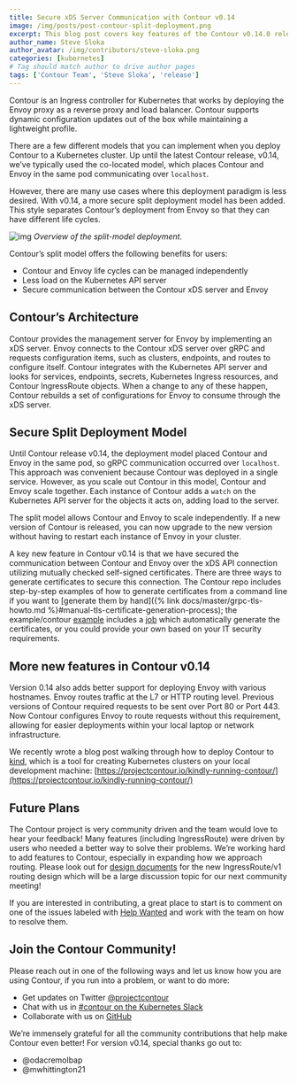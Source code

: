 ```yaml
---
title: Secure xDS Server Communication with Contour v0.14
image: /img/posts/post-contour-split-deployment.png
excerpt: This blog post covers key features of the Contour v0.14.0 release including securing xDS communication with Envoy.
author_name: Steve Sloka
author_avatar: /img/contributors/steve-sloka.png
categories: [kubernetes]
# Tag should match author to drive author pages
tags: ['Contour Team', 'Steve Sloka', 'release']
---
```


Contour is an Ingress controller for Kubernetes that works by deploying the Envoy proxy as a reverse proxy and load balancer. Contour supports dynamic configuration updates out of the box while maintaining a lightweight profile. 

There are a few different models that you can implement when you deploy Contour to a Kubernetes cluster. Up until the latest Contour release, v0.14, we’ve typically used the co-located model, which places Contour and Envoy in the same pod communicating over `localhost`. 

However, there are many use cases where this deployment paradigm is less desired. With v0.14, a more secure split deployment model has been added. This style separates Contour’s deployment from Envoy so that they can have different life cycles. 

![img](/img/posts/post-contour-split-deployment.png)
*Overview of the split-model deployment.*

Contour’s split model offers the following benefits for users:

- Contour and Envoy life cycles can be managed independently
- Less load on the Kubernetes API server
- Secure communication between the Contour xDS server and Envoy


## Contour’s Architecture

Contour provides the management server for Envoy by implementing an xDS server. Envoy connects to the Contour xDS server over gRPC and requests configuration items, such as clusters, endpoints, and routes to configure itself. Contour integrates with the Kubernetes API server and looks for services, endpoints, secrets, Kubernetes Ingress resources, and Contour IngressRoute objects. When a change to any of these happen, Contour rebuilds a set of configurations for Envoy to consume through the xDS server.

## Secure Split Deployment Model

Until Contour release v0.14, the deployment model placed Contour and Envoy in the same pod, so gRPC communication occurred over `localhost`. This approach was convenient because Contour was deployed in a single service. However, as you scale out Contour in this model, Contour and Envoy scale together. Each instance of Contour adds a `watch` on the Kubernetes API server for the objects it acts on, adding load to the server.

The split model allows Contour and Envoy to scale independently. If a new version of Contour is released, you can now upgrade to the new version without having to restart each instance of Envoy in your cluster. 

A key new feature in Contour v0.14 is that we have secured the communication between Contour and Envoy over the xDS API connection utilizing mutually checked self-signed certificates. There are three ways to generate certificates to secure this connection. 
The Contour repo includes step-by-step examples of how to generate certificates from a command line if you want to [generate them by hand]({% link docs/master/grpc-tls-howto.md %}#manual-tls-certificate-generation-process); the example/contour [example](https://github.com/projectcontour/contour/blob/master/examples/contour) includes a [job](https://github.com/projectcontour/contour/blob/master/examples/contour/02-job-certgen.yaml) which automatically generate the certificates, or you could provide your own based on your IT security requirements.


## More new features in Contour v0.14

Version 0.14 also adds better support for deploying Envoy with various hostnames. Envoy routes traffic at the L7 or HTTP routing level. Previous versions of Contour required requests to be sent over Port 80 or Port 443. Now Contour configures Envoy to route requests without this requirement, allowing for easier deployments within your local laptop or network infrastructure.

We recently wrote a blog post walking through how to deploy Contour to [kind](https://github.com/kubernetes-sigs/kind), which is a tool for creating Kubernetes clusters on your local development machine: [https://projectcontour.io/kindly-running-contour/](https://projectcontour.io/kindly-running-contour/)

## Future Plans

The Contour project is very community driven and the team would love to hear your feedback! Many features (including IngressRoute) were driven by users who needed a better way to solve their problems. We’re working hard to add features to Contour, especially in expanding how we approach routing. Please look out for [design documents](https://github.com/projectcontour/contour/tree/master/design) for the new IngressRoute/v1 routing design which will be a large discussion topic for our next community meeting!

If you are interested in contributing, a great place to start is to comment on one of the issues labeled with [Help Wanted](https://github.com/projectcontour/contour/issues?q=is%3Aopen+is%3Aissue+label%3A%22help+wanted%22) and work with the team on how to resolve them. 

## Join the Contour Community!

Please reach out in one of the following ways and let us know how you are using Contour, if you run into a problem, or want to do more:

- Get updates on Twitter [@projectcontour](https://twitter.com/projectcontour)
- Chat with us in [#contour on the Kubernetes Slack](https://kubernetes.slack.com/messages/contour)
- Collaborate with us on [GitHub](https://github.com/projectcontour/contour)

We’re immensely grateful for all the community contributions that help make Contour even better! For version v0.14, special thanks go out to:

- @odacremolbap
- @mwhittington21
